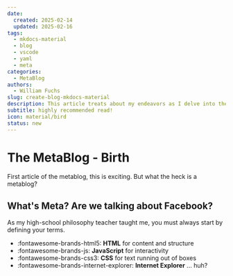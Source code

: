 ```yaml
---
date:
  created: 2025-02-14
  updated: 2025-02-16
tags:
  - mkdocs-material
  - blog
  - vscode
  - yaml
  - meta
categories: 
  - MetaBlog
authors:
  - William Fuchs
slug: create-blog-mkdocs-material
description: This article treats about my endeavors as I delve into the world of Static Site Generators, and more specifically, mkdocs-material.
subtitle: highly recommended read!
icon: material/bird
status: new
---
```


# The MetaBlog - Birth
First article of the metablog, this is exciting. But what the heck is a metablog?
<!-- more -->

## What's Meta? Are we talking about Facebook?
As my high-school philosophy teacher taught me, you must always start by defining your terms.

<div class="grid cards" markdown>

- :fontawesome-brands-html5: __HTML__ for content and structure
- :fontawesome-brands-js: __JavaScript__ for interactivity
- :fontawesome-brands-css3: __CSS__ for text running out of boxes
- :fontawesome-brands-internet-explorer: __Internet Explorer__ ... huh?

</div>